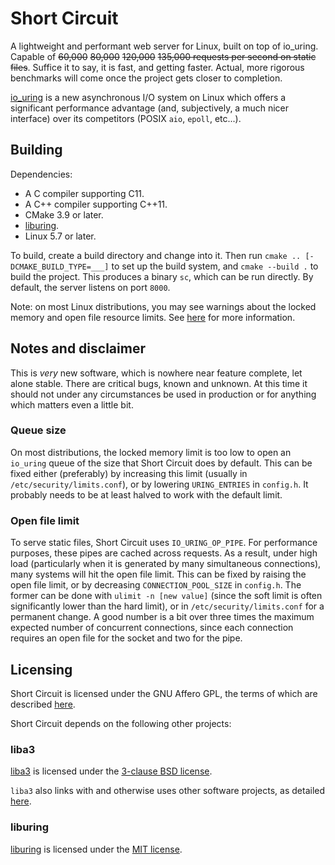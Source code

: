 # Short Circuit
A lightweight and performant web server for Linux, built on top of io_uring.
Capable of ~~60,000~~ ~~80,000~~ ~~120,000~~ ~~135,000 requests per second on
static files~~. Suffice it to say, it is fast, and getting faster. Actual, more
rigorous benchmarks will come once the project gets closer to completion.

[io_uring](https://kernel.dk/io_uring.pdf?source=techstories.org) is a new
asynchronous I/O system on Linux which offers a significant performance
advantage (and, subjectively, a much nicer interface) over its competitors
(POSIX `aio`, `epoll`, etc...).

## Building
Dependencies:
* A C compiler supporting C11.
* A C++ compiler supporting C++11.
* CMake 3.9 or later.
* [liburing](https://github.com/axboe/liburing).
* Linux 5.7 or later.

To build, create a build directory and change into it. Then run `cmake ..
[-DCMAKE_BUILD_TYPE=___]` to set up the build system, and `cmake --build .` to
build the project. This produces a binary `sc`, which can be run directly. By
default, the server listens on port `8000`.

Note: on most Linux distributions, you may see warnings about the locked memory
and open file resource limits. See [here](#queue-size) for more information.

## Notes and disclaimer
This is _very_ new software, which is nowhere near feature complete, let alone
stable. There are critical bugs, known and unknown. At this time it should not
under any circumstances be used in production or for anything which matters even
a little bit.

### Queue size
On most distributions, the locked memory limit is too low to open an `io_uring`
queue of the size that Short Circuit does by default. This can be fixed either
(preferably) by increasing this limit (usually in `/etc/security/limits.conf`),
or by lowering `URING_ENTRIES` in `config.h`. It probably needs to be at least
halved to work with the default limit.

### Open file limit
To serve static files, Short Circuit uses `IO_URING_OP_PIPE`. For performance
purposes, these pipes are cached across requests. As a result, under high load
(particularly when it is generated by many simultaneous connections), many
systems will hit the open file limit. This can be fixed by raising the open file
limit, or by decreasing `CONNECTION_POOL_SIZE` in `config.h`. The former can be
done with `ulimit -n [new value]` (since the soft limit is often significantly
lower than the hard limit), or in `/etc/security/limits.conf` for a permanent
change. A good number is a bit over three times the maximum expected number of
concurrent connections, since each connection requires an open file for the
socket and two for the pipe.

## Licensing

Short Circuit is licensed under the GNU Affero GPL, the terms of which are
described [here](https://github.com/3541/short-circuit/blob/trunk/LICENSE).

Short Circuit depends on the following other projects:

### liba3
[liba3](https://github.com/3541/liba3) is licensed under the [3-clause BSD
license](https://github.com/3541/liba3/blob/trunk/LICENSE).

`liba3` also links with and otherwise uses other software projects, as detailed
[here](https://github.com/3541/liba3/blob/trunk/README.md#licensing).

### liburing
[liburing](https://github.com/axboe/liburing) is licensed under the [MIT
license](https://github.com/axboe/liburing/blob/master/LICENSE).
